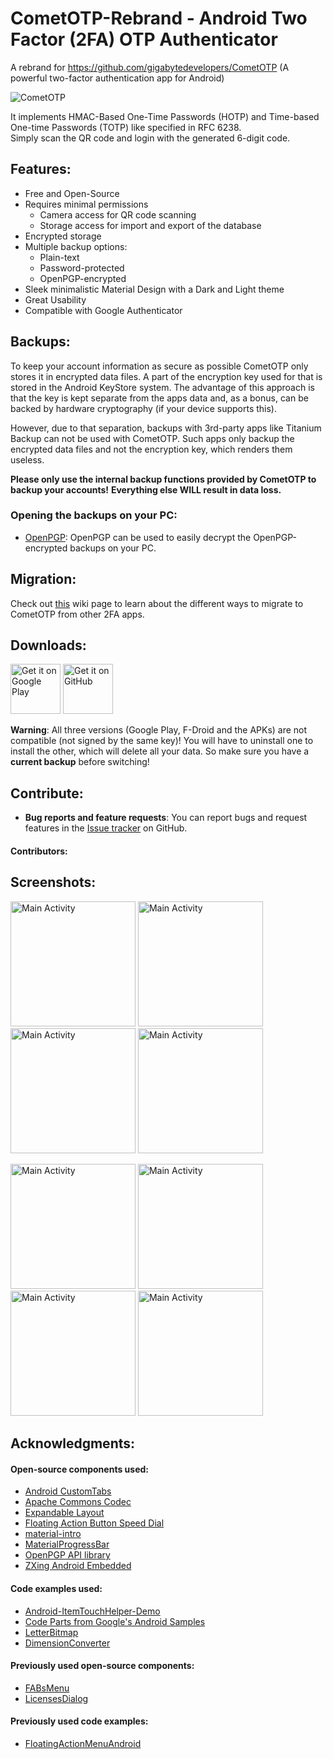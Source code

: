 # CometOTP-Rebrand -  Android Two Factor (2FA) OTP Authenticator
A rebrand for https://github.com/gigabytedevelopers/CometOTP (A powerful two-factor authentication app for Android)

<!-- [![Build Status](https://travis-ci.org/gigabytedevelopers/CometOTP.svg?branch=master)](https://travis-ci.org/gigabytedevelopers/CometOTP)
[![Current release](https://img.shields.io/github/v/release/gigabytedevelopers/CometOTP.svg?token=e52dc09de66b2a3a280415155904a2a059c8c0a3)](https://github.com/gigabytedevelopers/CometOTP/releases/download/v3.0.0/CometOTP_v3.0.0.apk) -->

![CometOTP](./assets/feature_graphic_new.png)


It implements HMAC-Based One-Time Passwords (HOTP) and Time-based One-time Passwords (TOTP) like specified in RFC 6238.  
Simply scan the QR code and login with the generated 6-digit code. 

## Features:

 * Free and Open-Source
 * Requires minimal permissions
   - Camera access for QR code scanning
   - Storage access for import and export of the database
 * Encrypted storage
 * Multiple backup options:
   - Plain-text
   - Password-protected
   - OpenPGP-encrypted
 * Sleek minimalistic Material Design with a Dark and Light theme
 * Great Usability
 * Compatible with Google Authenticator

## Backups:

To keep your account information as secure as possible CometOTP only stores it in
encrypted data files. A part of the encryption key used for that is stored in the
Android KeyStore system. The advantage of this approach is that the key is kept
separate from the apps data and, as a bonus, can be backed by hardware cryptography
(if your device supports this).

However, due to that separation, backups with 3rd-party apps like Titanium Backup can not
be used with CometOTP. Such apps only backup the encrypted data files and not the encryption
key, which renders them useless.

**Please only use the internal backup functions provided by CometOTP to backup your accounts!**
**Everything else WILL result in data loss.**

### Opening the backups on your PC:

 * [OpenPGP](http://openpgp.org/): OpenPGP can be used to easily decrypt the OpenPGP-encrypted backups on your PC.

## Migration:

Check out [this](https://github.com/gigabytedevelopers/CometOTP/wiki/Migration) wiki page to learn about the different ways to migrate to CometOTP from other 2FA apps.

## Downloads:

[<img height=80 alt="Get it on Google Play" src="https://play.google.com/intl/en_us/badges/images/generic/en-play-badge.png" />](https://play.google.com/store/apps/details?id=com.gigabytedevelopersinc.app.CometOTP)
[<img height=80 alt="Get it on GitHub" src="./assets/badges/get-it-on-github.png" />](https://github.com/gigabytedevelopers/CometOTP/releases)

**Warning**: All three versions (Google Play, F-Droid and the APKs) are not compatible (not signed by the same key)!
You will have to uninstall one to install the other, which will delete all your data.
So make sure you have a **current backup** before switching!

## Contribute:

 * **Bug reports and feature requests**: You can report bugs and request features in the [Issue tracker](https://github.com/gigabytedevelopers/CometOTP/issues) on GitHub.

#### Contributors:


## Screenshots:

[<img width=200 alt="Main Activity" src="./assets/screenshots/screen_1.png">](./assets/screenshots/screen_1.png)
[<img width=200 alt="Main Activity" src="./assets/screenshots/screen_2.png">](./assets/screenshots/screen_2.png)
[<img width=200 alt="Main Activity" src="./assets/screenshots/screen_3.png">](./assets/screenshots/screen_3.png)
[<img width=200 alt="Main Activity" src="./assets/screenshots/screen_4.png">](./assets/screenshots/screen_4.png)

[<img width=200 alt="Main Activity" src="./assets/screenshots/screen_5.png">](./assets/screenshots/screen_5.png)
[<img width=200 alt="Main Activity" src="./assets/screenshots/screen_6.png">](./assets/screenshots/screen_6.png)
[<img width=200 alt="Main Activity" src="./assets/screenshots/screen_7.png">](./assets/screenshots/screen_7.png)
[<img width=200 alt="Main Activity" src="./assets/screenshots/screen_8.png">](./assets/screenshots/screen_8.png)

## Acknowledgments:
#### Open-source components used:

 * [Android CustomTabs](https://github.com/saschpe/android-customtabs)
 * [Apache Commons Codec](https://commons.apache.org/proper/commons-codec)
 * [Expandable Layout](https://github.com/AAkira/ExpandableLayout)
 * [Floating Action Button Speed Dial](https://github.com/leinardi/FloatingActionButtonSpeedDial)
 * [material-intro](https://github.com/heinrichreimer/material-intro)
 * [MaterialProgressBar](https://github.com/DreaminginCodeZH/MaterialProgressBar)
 * [OpenPGP API library](https://github.com/open-keychain/openpgp-api)
 * [ZXing Android Embedded](https://github.com/journeyapps/zxing-android-embedded)

#### Code examples used:

 * [Android-ItemTouchHelper-Demo](https://github.com/iPaulPro/Android-ItemTouchHelper-Demo/tree/master/app/src/main/java/co/paulburke/android/itemtouchhelperdemo/helper)
 * [Code Parts from Google's Android Samples](https://android.googlesource.com/platform/development/+/master/samples/Vault/src/com/example/android/vault)
 * [LetterBitmap](http://stackoverflow.com/questions/23122088/colored-boxed-with-letters-a-la-gmail)
 * [DimensionConverter](https://stackoverflow.com/questions/8343971/how-to-parse-a-dimension-string-and-convert-it-to-a-dimension-value)

#### Previously used open-source components:

 * [FABsMenu](https://github.com/jahirfiquitiva/FABsMenu)
 * [LicensesDialog](https://github.com/PSDev/LicensesDialog)

#### Previously used code examples:

 * [FloatingActionMenuAndroid](https://github.com/pmahsky/FloatingActionMenuAndroid)
